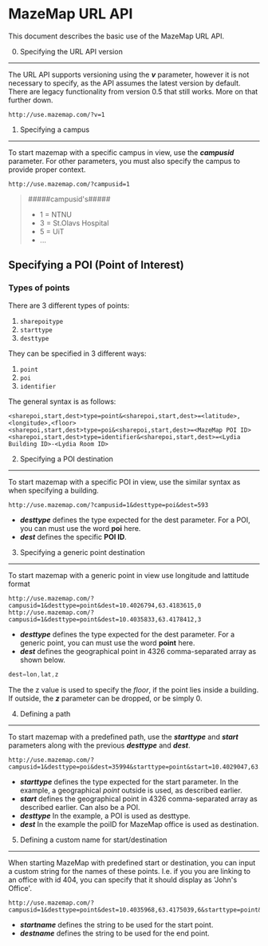 MazeMap URL API
===============

This document describes the basic use of the MazeMap URL API.


0. Specifying the URL API version
--------------------
The URL API supports versioning using the _**v**_ parameter, however it is not necessary to specify, as the API assumes the latest version by default. There are legacy functionality from version 0.5 that still works. More on that further down.

```
http://use.mazemap.com/?v=1
```


1. Specifying a campus
--------------------
To start mazemap with a specific campus in view, use the _**campusid**_ parameter. For other parameters, you must also specify the campus to provide proper context.

```
http://use.mazemap.com/?campusid=1
```
>#####campusid's#####
>* 1 = NTNU
>* 3 = St.Olavs Hospital
>* 5 = UiT
>* ...


Specifying a POI (Point of Interest)
--------------------

### Types of points
There are 3 different types of points:

1. `sharepoitype`
2. `starttype`
3. `desttype`

They can be specified in 3 different ways:

1. `point`
2. `poi`
3. `identifier`

The general syntax is as follows:

```
<sharepoi,start,dest>type=point&<sharepoi,start,dest>=<latitude>,<longitude>,<floor>
<sharepoi,start,dest>type=poi&<sharepoi,start,dest>=<MazeMap POI ID>
<sharepoi,start,dest>type=identifier&<sharepoi,start,dest>=<Lydia Building ID>-<Lydia Room ID>
```


2. Specifying a POI destination
--------------------
To start mazemap with a specific POI in view, use the similar syntax as when specifying a building. 

```
http://use.mazemap.com/?campusid=1&desttype=poi&dest=593
```
*   _**desttype**_ defines the type expected for the dest parameter. For a POI, you can must use the word **poi** here.
*   _**dest**_ defines the specific **POI ID**.


3. Specifying a generic point destination
--------------------
To start mazemap with a generic point in view use longitude and lattitude format

```
http://use.mazemap.com/?campusid=1&desttype=point&dest=10.4026794,63.4183615,0
http://use.mazemap.com/?campusid=1&desttype=point&dest=10.4035833,63.4178412,3
```
*   _**desttype**_ defines the type expected for the dest parameter. For a generic point, you can must use the word **point** here.
*   _**dest**_ defines the geographical point in 4326 comma-separated array as shown below.
```javascript
dest=lon,lat,z
``` 
The the z value is used to specify the _floor_, if the point lies inside a building. If outside, the _**z**_ parameter can be dropped, or be simply 0.



4. Defining a path
--------------------
To start mazemap with a predefined path, use the _**starttype**_ and _**start**_ parameters along with the previous _**desttype**_ and _**dest**_.

```
http://use.mazemap.com/?campusid=1&desttype=poi&dest=35994&starttype=point&start=10.4029047,63.4186015,0
```
*   _**starttype**_ defines the type expected for the start parameter. In the example, a geographical _point_ outside is used, as described earlier.
*   _**start**_ defines the geographical point in 4326 comma-separated array as described earlier. Can also be a POI.
*   _**desttype**_ In the example, a POI is used as desttype.
*   _**dest**_ In the example the poiID for MazeMap office is used as destination.


5. Defining a custom name for start/destination
-----------------------------------------------
When starting MazeMap with predefined start or destination, you can input a custom string for the names of these points. I.e. if you you are linking to an office with id 404, you can specify that it should display as 'John's Office'.

```
http://use.mazemap.com/?campusid=1&desttype=point&dest=10.4035968,63.4175039,6&starttype=point&start=10.4030281,63.4185463,0&startname=Start%20Here&destname=Johns%20Office
```
*   _**startname**_ defines the string to be used for the start point.
*   _**destname**_ defines the string to be used for the end point.


